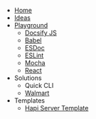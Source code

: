 * [Home](/)
* [Ideas](play/test.npm/)
* [Playground](play/)
  * [Docsify JS](play/test.docsify/docs/)
  * [Babel](play/test.babel/)
  * [ESDoc](play/test.esdoc/)
  * [ESLint](play/test.eslint/)
  * [Mocha](play/test.mocha/)
  * [React](play/test.react/)
* Solutions
  * Quick CLI
  * [Walmart](sol/walmart.md)
* Templates
  * [Hapi Server Template](https://devlinjunker.github.io/template.node.hapi/)
